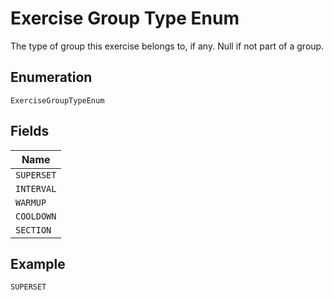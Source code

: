 
# Exercise Group Type Enum

The type of group this exercise belongs to, if any. Null if not part of a group.

## Enumeration

`ExerciseGroupTypeEnum`

## Fields

| Name |
|  --- |
| `SUPERSET` |
| `INTERVAL` |
| `WARMUP` |
| `COOLDOWN` |
| `SECTION` |

## Example

```
SUPERSET
```

